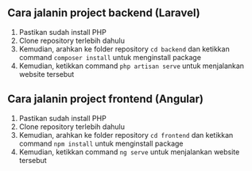## Cara jalanin project backend (Laravel)

1. Pastikan sudah install PHP
2. Clone repository terlebih dahulu
3. Kemudian, arahkan ke folder repository ``` cd backend ``` dan ketikkan command ``` composer install ``` untuk menginstall package
4. Kemudian, ketikkan command ``` php artisan serve ``` untuk menjalankan website tersebut

## Cara jalanin project frontend (Angular)

1. Pastikan sudah install PHP
2. Clone repository terlebih dahulu
3. Kemudian, arahkan ke folder repository ``` cd frontend ``` dan ketikkan command ``` npm install ``` untuk menginstall package
4. Kemudian, ketikkan command ``` ng serve ``` untuk menjalankan website tersebut
